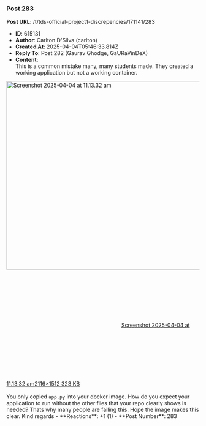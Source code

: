 ### Post 283
**Post URL**: /t/tds-official-project1-discrepencies/171141/283
- **ID**: 615131
- **Author**: Carlton D'Silva (carlton)
- **Created At**: 2025-04-04T05:46:33.814Z
- **Reply To**: Post 282 (Gaurav Ghodge, GaURaVinDeX)
- **Content**:  
  This is a common mistake many, many students made. They created a working application but not a working container.
<div class="lightbox-wrapper"><a class="lightbox" href="https://europe1.discourse-cdn.com/flex013/uploads/iitm/original/3X/0/4/040ebf28145e23dec6db3e1a742f886299a5170e.png" data-download-href="/uploads/short-url/zTvhuV9P7svIcyq9FN5wLIOBno.png?dl=1" title="Screenshot 2025-04-04 at 11.13.32 am"><img src="https://europe1.discourse-cdn.com/flex013/uploads/iitm/optimized/3X/0/4/040ebf28145e23dec6db3e1a742f886299a5170e_2_690x493.png" alt="Screenshot 2025-04-04 at 11.13.32 am" data-base62-sha1="zTvhuV9P7svIcyq9FN5wLIOBno" width="690" height="493" srcset="https://europe1.discourse-cdn.com/flex013/uploads/iitm/optimized/3X/0/4/040ebf28145e23dec6db3e1a742f886299a5170e_2_690x493.png, https://europe1.discourse-cdn.com/flex013/uploads/iitm/optimized/3X/0/4/040ebf28145e23dec6db3e1a742f886299a5170e_2_1035x739.png 1.5x, https://europe1.discourse-cdn.com/flex013/uploads/iitm/optimized/3X/0/4/040ebf28145e23dec6db3e1a742f886299a5170e_2_1380x986.png 2x" data-dominant-color="F8F8F8"><div class="meta"><svg class="fa d-icon d-icon-far-image svg-icon" aria-hidden="true"><use href="#far-image"></use></svg><span class="filename">Screenshot 2025-04-04 at 11.13.32 am</span><span class="informations">2116×1512 323 KB</span><svg class="fa d-icon d-icon-discourse-expand svg-icon" aria-hidden="true"><use href="#discourse-expand"></use></svg></div></a></div><br>
You only copied <code>app.py</code> into your docker image.
How do you expect your application to run without the other files that your repo clearly shows is needed?
Thats why many people are failing this. Hope the image makes this clear.
Kind regards
- **Reactions**: +1 (1)
- **Post Number**: 283

